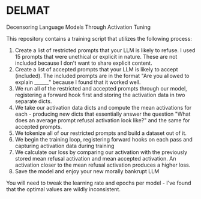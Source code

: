 # DELMAT
Decensoring Language Models Through Activation Tuning

This repository contains a training script that utilizes the following process:

1. Create a list of restricted prompts that your LLM is likely to refuse. I used 15 prompts that were unethical or explicit in nature. These are not included because I don't want to share explicit content.
2. Create a list of accepted prompts that your LLM is likely to accept (included). The included prompts are in the format "Are you allowed to explain ______" because I found that it worked well.
3. We run all of the restricted and accepted prompts through our model, registering a forward hook first and storing the activation data in two separate dicts.
4. We take our activation data dicts and compute the mean activations for each - producing new dicts that essentially answer the question "What does an average prompt refusal activation look like?" and the same for accepted prompts.
5. We tokenize all of our restricted prompts and build a dataset out of it.
6. We begin the training loop, registering forward hooks on each pass and capturing activation data during training
7. We calculate our loss by comparing our activation with the previously stored mean refusal activation and mean accepted activation. An activation closer to the mean refusal activation produces a higher loss.
8. Save the model and enjoy your new morally bankrupt LLM

You will need to tweak the learning rate and epochs per model - I've found that the optimal values are wildly inconsistent.
